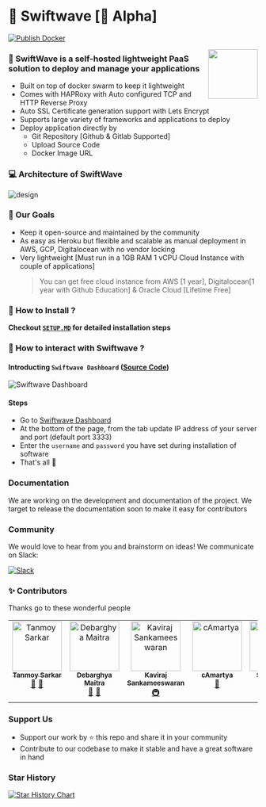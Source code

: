 # 🚀 Swiftwave [🚧 Alpha]

[![Publish Docker](https://github.com/swiftwave-org/swiftwave/actions/workflows/docker-publish.yml/badge.svg?branch=main)](https://github.com/swiftwave-org/swiftwave/actions/workflows/docker-publish.yml)

<img align="right" src="https://avatars.githubusercontent.com/u/140562189?s=100&v=4" height="100px"/>

### 💁 SwiftWave is a self-hosted lightweight PaaS solution to deploy and manage your applications
* Built on top of docker swarm to keep it lightweight
* Comes with HAPRoxy with Auto configured TCP and HTTP Reverse Proxy
* Auto SSL Certificate generation support with Lets Encrypt
* Supports large variety of frameworks and applications to deploy
* Deploy application directly by 
    * Git Repository [Github & Gitlab Supported]
    * Upload Source Code
    * Docker Image URL

### 💻 Architecture of SwiftWave
![design](https://github.com/swiftwave-org/swiftwave/assets/57363826/1bd8e0a6-77d3-4393-95d9-bbb2733c1826)

### 🥅 Our Goals
* Keep it open-source and maintained by the community
* As easy as Heroku but flexible and scalable as manual deployment in AWS, GCP, Digitalocean with no vendor locking
* Very lightweight [Must run in a 1GB RAM 1 vCPU Cloud Instance with couple of applications]
    > You can get free  cloud instance from AWS [1 year], Digitalocean[1 year with Github Education] & Oracle Cloud [Lifetime Free]

### 🤔 How to Install ?
**Checkout [`SETUP.MD`](https://github.com/swiftwave-org/swiftwave/blob/main/SETUP.md) for detailed installation steps**

### 👀 How to interact with Swiftwave ?
#### Introducting `Swiftwave Dashboard` ([Source Code](https://github.com/swiftwave-org/swiftwave-dashboard))
![Swiftwave Dashboard](https://github.com/swiftwave-org/swiftwave/assets/57363826/a85c2b14-dd32-448d-a5a1-81bc01d97ef5)
#### Steps
- Go to [Swiftwave Dashboard](https://dashboard.swiftwave.org/)
- At the bottom of the page, from the tab update IP address of your server and port (default port 3333)
- Enter the `username` and `password` you have set during installation of software
- That's all 🍻

### Documentation
We are working on the development and documentation of the project. We target to release the documentation soon to make it easy for contributors

### Community
We would love to hear from you and brainstorm on ideas! We communicate on Slack:

[![Slack](https://img.shields.io/badge/chat-on_slack-purple.svg?style=for-the-badge&logo=slack)](https://join.slack.com/t/swiftwave-team/shared_invite/zt-21n86aslx-aAvBi3hv1GigVA_XoXiu4Q)


### ✨ Contributors
Thanks go to these wonderful people

<!-- ALL-CONTRIBUTORS-LIST:START - Do not remove or modify this section -->
<!-- prettier-ignore-start -->
<!-- markdownlint-disable -->
<table>
  <tbody>
    <tr>
      <td align="center" valign="top" width="14.28%"><a href="https://github.com/tanmoysrt"><img src="https://avatars.githubusercontent.com/u/57363826?v=4?s=100" width="100px;" alt="Tanmoy Sarkar"/><br /><sub><b>Tanmoy Sarkar</b></sub></a><br /><a href="#maintenance-tanmoysrt" title="Maintenance">🚧</a> <a href="#review-tanmoysrt" title="Reviewed Pull Requests">👀</a></td>
      <td align="center" valign="top" width="14.28%"><a href="https://github.com/The-Debarghya"><img src="https://avatars.githubusercontent.com/u/79015784?v=4?s=100" width="100px;" alt="Debarghya Maitra"/><br /><sub><b>Debarghya Maitra</b></sub></a><br /><a href="#maintenance-The-Debarghya" title="Maintenance">🚧</a> <a href="#review-The-Debarghya" title="Reviewed Pull Requests">👀</a></td>
      <td align="center" valign="top" width="14.28%"><a href="https://github.com/flushthemoney"><img src="https://avatars.githubusercontent.com/u/122557313?v=4?s=100" width="100px;" alt="Kaviraj Sankameeswaran"/><br /><sub><b>Kaviraj Sankameeswaran</b></sub></a><br /><a href="#infra-flushthemoney" title="Infrastructure (Hosting, Build-Tools, etc)">🚇</a></td>
      <td align="center" valign="top" width="14.28%"><a href="https://github.com/cAmartya"><img src="https://avatars.githubusercontent.com/u/80196675?v=4?s=100" width="100px;" alt="cAmartya"/><br /><sub><b>cAmartya</b></sub></a><br /><a href="#review-cAmartya" title="Reviewed Pull Requests">👀</a></td>
      <td align="center" valign="top" width="14.28%"><a href="https://www.samculley.co.uk"><img src="https://avatars.githubusercontent.com/u/3237705?v=4?s=100" width="100px;" alt="Sam Culley"/><br /><sub><b>Sam Culley</b></sub></a><br /><a href="#infra-sculley" title="Infrastructure (Hosting, Build-Tools, etc)">🚇</a></td>
    </tr>
  </tbody>
</table>

<!-- markdownlint-restore -->
<!-- prettier-ignore-end -->

<!-- ALL-CONTRIBUTORS-LIST:END -->

### Support Us
- Support our work by ⭐ this repo and share it in your community
- Contribute to our codebase to make it stable and have a great software in hand
<!--  - You can also sponsor to keep development of this software running . 
   - Sponsor [@tanmoysrt](https://github.com/sponsors/tanmoysrt) -->

### Star History

[![Star History Chart](https://api.star-history.com/svg?repos=swiftwave-org/swiftwave&type=Date)](https://star-history.com/#swiftwave-org/swiftwave&Date)
